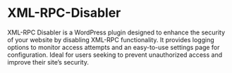 # XML-RPC-Disabler
XML-RPC Disabler is a WordPress plugin designed to enhance the security of your website by disabling XML-RPC functionality. It provides logging options to monitor access attempts and an easy-to-use settings page for configuration. Ideal for users seeking to prevent unauthorized access and improve their site’s security.
